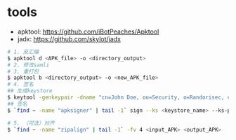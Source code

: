 # tools

- apktool: <https://github.com/iBotPeaches/Apktool>
- jadx: <https://github.com/skylot/jadx>

```sh
# 1. 反汇编
$ apktool d <APK_file> -o <directory_output>
# 2. 修改samli
# 3. 重打包
$ apktool b <directory_output> -o <new_APK_file> 
# 4. 签名
## 生成keystore
$ keytool -genkeypair -dname "cn=John Doe, ou=Security, o=Randorisec, c=FR" -alias <alias_name> -keystore <keystore_name> -storepass <keystore_password> -validity <days> -keyalg RSA -keysize 2048 -sigalg SHA1withRSA
## 签名
$ `find ~ -name "apksigner" | tail -1` sign --ks <keystore_name> --ks-pass pass:<keystore_password> <APK_file>

# 5. （可选）对齐
$ `find ~ -name "zipalign" | tail -1` -fv 4 <input_APK> <output_APK>
```
